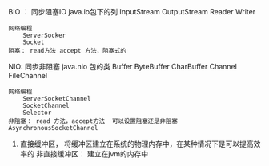 
BIO ： 同步阻塞IO
    java.io包下的列
    InputStream 
    OutputStream
    Reader
    Writer
    
    网络编程
        ServerSocker
        Socket
    阻塞： read方法 accept 方法，阻塞式的
    
NIO: 同步非阻塞
    java.nio   包的类
    Buffer
        ByteBuffer
        CharBuffer
    Channel
        FileChannel
    
    网络编程
        ServerSocketChannel
        SocketChannel
        Selector
    非阻塞： read 方法，accept方法  可以设置阻塞还是非阻塞
    AsynchronousSocketChannel
    
    
    
1. 直接缓冲区， 将缓冲区建立在系统的物理内存中，在某种情况下是可以提高效率的
    非直接缓冲区： 建立在jvm的内存中    
                       